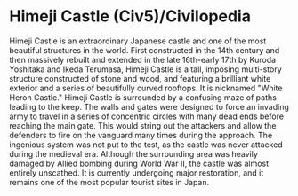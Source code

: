 # Himeji Castle (Civ5)/Civilopedia

Himeji Castle is an extraordinary Japanese castle and one of the most beautiful structures in the world. First constructed in the 14th century and then massively rebuilt and extended in the late 16th-early 17th by Kuroda Yoshitaka and Ikeda Terumasa, Himeji Castle is a tall, imposing multi-story structure constructed of stone and wood, and featuring a brilliant white exterior and a series of beautifully curved rooftops. It is nicknamed "White Heron Castle."
Himeji Castle is surrounded by a confusing maze of paths leading to the keep. The walls and gates were designed to force an invading army to travel in a series of concentric circles with many dead ends before reaching the main gate. This would string out the attackers and allow the defenders to fire on the vanguard many times during the approach. The ingenious system was not put to the test, as the castle was never attacked during the medieval era.
Although the surrounding area was heavily damaged by Allied bombing during World War II, the castle was almost entirely unscathed. It is currently undergoing major restoration, and it remains one of the most popular tourist sites in Japan.